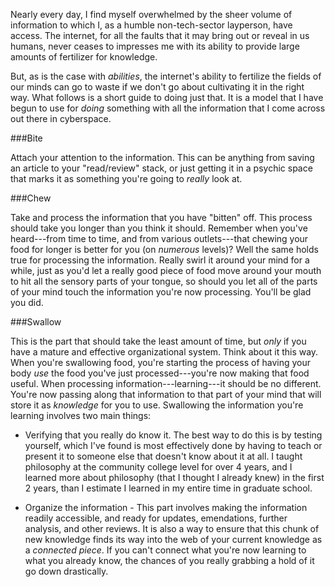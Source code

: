 

Nearly every day, I find myself overwhelmed by the sheer volume of information to which I, as a humble non-tech-sector layperson, have access. The internet, for all the faults that it may bring out or reveal in us humans,  never ceases to  impresses me with its ability to provide large amounts of fertilizer for knowledge. 

But, as is the case with *abilities*, the internet's ability to fertilize the fields of our minds can go to waste if we don't go about cultivating it in the right way. What follows is a short guide to doing just that. It is a model that I have begun to use for *doing* something with all the information that I come across out there in cyberspace. 

###Bite

Attach your attention to the information. This can be anything from saving an article to your "read/review" stack, or just getting it in a psychic space that marks it as something you're going to *really* look at.

###Chew 

Take and process the information that you have "bitten" off. This process should take you longer than you think it should. Remember when you've heard---from time to time, and from various outlets---that chewing your food for longer is better for you (on *numerous* levels)? Well the same holds true for processing the information. Really swirl it around your mind for a while, just as you'd let a really good piece of food move around your mouth to hit all the sensory parts of your tongue, so should you let all of the parts of your mind touch the information you're now processing. You'll be glad you did.

###Swallow

This is the part that should take the least amount of time, but *only* if you have a  mature and effective organizational system. Think about it this way. When you're swallowing food, you're starting the process of having your body *use* the food you've just processed---you're now making that food useful. When processing information---learning---it should be no different. You're now passing along that information to that part of your mind that will store it as *knowledge* for you to use. Swallowing the information you're learning involves two main things:

* Verifying that you really do know it. The best way to do this is by testing yourself, which I've found is most effectively done by having to teach or present it to someone else that doesn't know about it at all. I taught philosophy at the community college level for over 4 years, and I learned more about philosophy (that I thought I already knew) in the first 2 years, than I estimate I learned in my entire time in graduate school.
   	
* Organize the information - This part involves making the information readily accessible, and ready for updates, emendations, further analysis, and other reviews. It is also a way to ensure that this chunk of new knowledge finds its way into the web of your current knowledge as a *connected piece*. If you can't connect what you're now learning to what you already know, the chances of you really grabbing a hold of it go down drastically.
